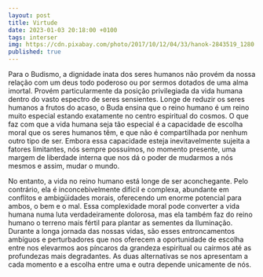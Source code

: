 ```yaml
---
layout: post
title: Virtude
date: 2023-01-03 20:18:00 +0100
tags: interser
img: https://cdn.pixabay.com/photo/2017/10/12/04/33/hanok-2843519_1280.jpg
published: true
---
```


Para o Budismo, a dignidade inata dos seres humanos não provém da nossa relação com um deus todo poderoso ou por sermos dotados de uma alma imortal. Provém particularmente da posição privilegiada da vida humana dentro do vasto espectro de seres sensientes. Longe de reduzir os seres humanos a frutos do acaso, o Buda ensina que o reino humano é um reino muito especial estando exatamente no centro espiritual do cosmos. O que faz com que a vida humana seja tão especial é a capacidade de escolha moral que os seres humanos têm, e que não é compartilhada por nenhum outro tipo de ser. Embora essa capacidade esteja inevitavelmente sujeita a fatores limitantes, nós sempre possuímos, no momento presente, uma margem de liberdade interna que nos dá o poder de mudarmos a nós mesmos e assim, mudar o mundo.

No entanto, a vida no reino humano está longe de ser aconchegante. Pelo contrário, ela é inconcebivelmente difícil e complexa, abundante em conflitos e ambigüidades morais, oferecendo um enorme potencial para ambos, o bem e o mal. Essa complexidade moral pode converter a vida humana numa luta verdadeiramente dolorosa, mas ela também faz do reino humano o terreno mais fértil para plantar as sementes da Iluminação. Durante a longa jornada das nossas vidas, são esses entroncamentos ambíguos e perturbadores que nos oferecem a oportunidade de escolha entre nos elevarmos aos píncaros da grandeza espiritual ou cairmos até as profundezas mais degradantes. As duas alternativas se nos apresentam a cada momento e a escolha entre uma e outra depende unicamente de nós.